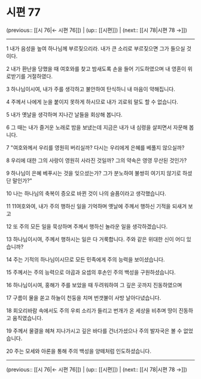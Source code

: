 # 시편 77

(previous:: [[시 76|← 시편 76]]) | (up:: [[시편]]) | (next:: [[시 78|시편 78 →]])

***




1 
내가 음성을 높여 하나님께 부르짖으리라. 내가 큰 소리로 부르짖으면 그가 들으실 것이다. 



2 
내가 환난을 당했을 때 여호와를 찾고 밤새도록 손을 들어 기도하였으며 내 영혼이 위로받기를 거절하였다. 



3 
하나님이시여, 내가 주를 생각하고 불안하여 탄식하니 내 마음이 약해집니다. 



4 
주께서 나에게 눈을 붙이지 못하게 하시므로 내가 괴로워 말도 할 수 없습니다. 



5 
내가 옛날을 생각하며 지나간 날들을 회상해 봅니다. 



6 
그 때는 내가 즐거운 노래로 밤을 보냈는데 지금은 내가 내 심령을 살피면서 자문해 봅니다. 



7 
"여호와께서 우리를 영원히 버리실까? 다시는 우리에게 은혜를 베풀지 않으실까? 



8 
우리에 대한 그의 사랑이 영원히 사라진 것일까? 그의 약속은 영영 무산된 것인가? 



9 
하나님이 은혜 베푸시는 것을 잊으셨는가? 그가 분노하여 불쌍히 여기지 않기로 하셨단 말인가?" 



10 
나는 하나님의 축복이 증오로 바뀐 것이 나의 슬픔이라고 생각했습니다. 



11 
11여호와여, 내가 주의 행하신 일을 기억하며 옛날에 주께서 행하신 기적을 되새겨 보고 



12 
또 주의 모든 일을 묵상하며 주께서 행하신 놀라운 일을 생각하겠습니다. 



13 
하나님이시여, 주께서 행하시는 일은 다 거룩합니다. 주와 같은 위대한 신이 어디 있습니까? 



14 
주는 기적의 하나님이시므로 모든 민족에게 주의 능력을 보이셨습니다. 



15 
주께서는 주의 능력으로 야곱과 요셉의 후손인 주의 백성을 구원하셨습니다. 



16 
하나님이시여, 홍해가 주를 보았을 때 두려워하여 그 깊은 곳까지 진동하였으며 



17 
구름이 물을 쏟고 하늘이 천둥을 치며 번갯불이 사방 날아다녔습니다. 



18 
회오리바람 속에서도 주의 우뢰 소리가 들리고 번개가 온 세상을 비추며 땅이 진동하고 움직였습니다. 



19 
주께서 물결을 헤쳐 지나가시고 깊은 바다를 건너가셨으나 주의 발자국은 볼 수 없었습니다. 



20 
주는 모세와 아론을 통해 주의 백성을 양떼처럼 인도하셨습니다.

***

(previous:: [[시 76|← 시편 76]]) | (up:: [[시편]]) | (next:: [[시 78|시편 78 →]])
